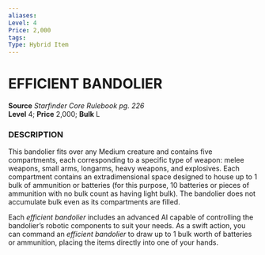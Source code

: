 ```yaml
---
aliases: 
Level: 4
Price: 2,000
tags: 
Type: Hybrid Item
---
```

# EFFICIENT BANDOLIER
**Source** _Starfinder Core Rulebook pg. 226_  
**Level** 4; **Price** 2,000; **Bulk** L

### DESCRIPTION

This bandolier fits over any Medium creature and contains five compartments, each corresponding to a specific type of weapon: melee weapons, small arms, longarms, heavy weapons, and explosives. Each compartment contains an extradimensional space designed to house up to 1 bulk of ammunition or batteries (for this purpose, 10 batteries or pieces of ammunition with no bulk count as having light bulk). The bandolier does not accumulate bulk even as its compartments are filled.  
  
Each _efficient bandolier_ includes an advanced AI capable of controlling the bandolier’s robotic components to suit your needs. As a swift action, you can command an _efficient bandolier_ to draw up to 1 bulk worth of batteries or ammunition, placing the items directly into one of your hands.